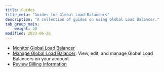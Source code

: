 ```yaml
---
title: Guides
title_meta: "Guides for Global Load Balancers"
description: "A collection of guides on using Global Load Balancer."
tab_group_main:
    weight: 30
modified: 2023-06-26
---
```

- [Monitor Global Load Balancer](/docs/products/networking/global-loadbalancer/guides/monitor/)
- [Manage Global Load Balancer](/docs/products/networking/global-loadbalancer/guides/manage/): View, edit, and manage Global Load Balancers on your account.
- [Review Billing Information]()